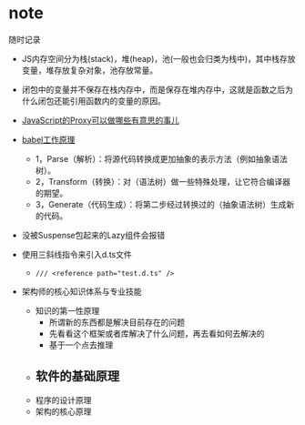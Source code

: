# note
随时记录

- JS内存空间分为栈(stack)，堆(heap)，池(一般也会归类为栈中)，其中栈存放变量，堆存放复杂对象，池存放常量。
- 闭包中的变量并不保存在栈内存中，而是保存在堆内存中，这就是函数之后为什么闭包还能引用函数内的变量的原因。
- [JavaScript的Proxy可以做哪些有意思的事儿](https://zhuanlan.zhihu.com/p/69106037)
- [babel工作原理](https://mp.weixin.qq.com/s/iVD5KnCURo-dZis3FkN45A)
  - 1，Parse（解析）：将源代码转换成更加抽象的表示方法（例如抽象语法树）。
  - 2，Transform（转换）：对（语法树）做一些特殊处理，让它符合编译器的期望。
  - 3，Generate（代码生成）：将第二步经过转换过的（抽象语法树）生成新的代码。
- 没被Suspense包起来的Lazy组件会报错
- 使用三斜线指令来引入d.ts文件
  - ```/// <reference path="test.d.ts" />```
  

- 架构师的核心知识体系与专业技能
  - 知识的第一性原理
    - 所谓新的东西都是解决目前存在的问题
    - 先看看这个框架或者库解决了什么问题，再去看如何去解决的
    - 基于一个点去推理
  - 软件的基础原理
    - 
  - 程序的设计原理
  - 架构的核心原理
  
